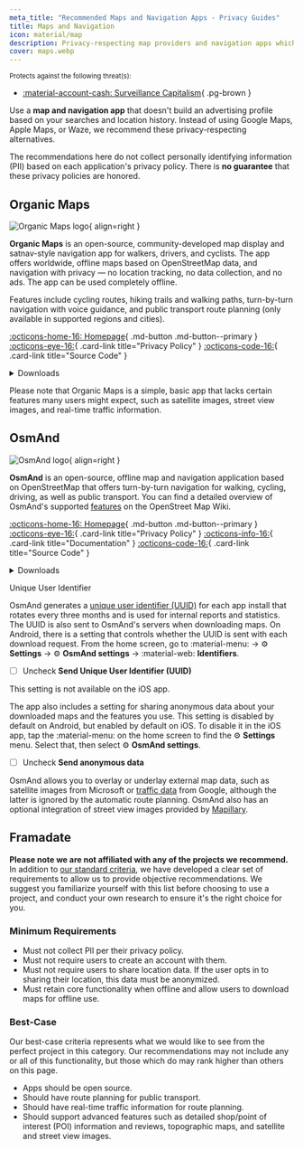```yaml
---
meta_title: "Recommended Maps and Navigation Apps - Privacy Guides"
title: Maps and Navigation
icon: material/map
description: Privacy-respecting map providers and navigation apps which don't build an advertising profile based on your searches and locations.
cover: maps.webp
---
```


<small>Protects against the following threat(s):</small>

- [:material-account-cash: Surveillance Capitalism](basics/common-threats.md#surveillance-as-a-business-model){ .pg-brown }

Use a **map and navigation app** that doesn't build an advertising profile based on your searches and location history. Instead of using Google Maps, Apple Maps, or Waze, we recommend these privacy-respecting alternatives.

The recommendations here do not collect personally identifying information (PII) based on each application's privacy policy. There is **no guarantee** that these privacy policies are honored.

## Organic Maps

<div class="admonition recommendation" markdown>

![Organic Maps logo](assets/img/maps/organic-maps.svg){ align=right }

**Organic Maps** is an open-source, community-developed map display and satnav-style navigation app for walkers, drivers, and cyclists. The app offers worldwide, offline maps based on OpenStreetMap data, and navigation with privacy — no location tracking, no data collection, and no ads. The app can be used completely offline.

Features include cycling routes, hiking trails and walking paths, turn-by-turn navigation with voice guidance, and public transport route planning (only available in supported regions and cities).

[:octicons-home-16: Homepage](https://organicmaps.app){ .md-button .md-button--primary }
[:octicons-eye-16:](https://organicmaps.app/privacy){ .card-link title="Privacy Policy" }
[:octicons-code-16:](https://github.com/organicmaps/organicmaps){ .card-link title="Source Code" }

<details class="downloads" markdown><summary>Downloads</summary>

- [:simple-googleplay: Google Play](https://play.google.com/store/apps/details?id=app.organicmaps)
- [:simple-appstore: App Store](https://apps.apple.com/app/organic-maps/id1567437057)
- [:simple-github: GitHub](https://github.com/organicmaps/organicmaps/releases)
- [:simple-linux: Linux](https://flathub.org/apps/app.organicmaps.desktop)

</details>

</div>

Please note that Organic Maps is a simple, basic app that lacks certain features many users might expect, such as satellite images, street view images, and real-time traffic information.

## OsmAnd

<div class="admonition recommendation" markdown>

![OsmAnd logo](assets/img/maps/osmand.svg){ align=right }

**OsmAnd** is an open-source, offline map and navigation application based on OpenStreetMap that offers turn-by-turn navigation for walking, cycling, driving, as well as public transport. You can find a detailed overview of OsmAnd's supported [features](https://wiki.openstreetmap.org/wiki/OsmAnd#Features) on the OpenStreet Map Wiki.

[:octicons-home-16: Homepage](https://osmand.net){ .md-button .md-button--primary }
[:octicons-eye-16:](https://osmand.net/docs/legal/privacy-policy){ .card-link title="Privacy Policy" }
[:octicons-info-16:](https://osmand.net/docs/intro){ .card-link title="Documentation" }
[:octicons-code-16:](https://github.com/osmandapp){ .card-link title="Source Code" }

<details class="downloads" markdown><summary>Downloads</summary>

- [:simple-googleplay: Google Play](https://play.google.com/store/apps/details?id=net.osmand)
- [:simple-appstore: App Store](https://apps.apple.com/us/app/id934850257)
- [:simple-android: Android](https://osmand.net/docs/versions/free-versions)

</details>

</div>

<div class="admonition warning" markdown>
<p class="admonition-title">Unique User Identifier</p>

OsmAnd generates a [unique user identifier (UUID)](https://osmand.net/docs/legal/terms-of-use/#6-unique-user-indentifier) for each app install that rotates every three months and is used for internal reports and statistics. The UUID is also sent to OsmAnd's servers when downloading maps. On Android, there is a setting that controls whether the UUID is sent with each download request. From the home screen, go to :material-menu: → :gear: **Settings** → :gear: **OsmAnd settings** → :material-web: **Identifiers**.

- [ ] Uncheck **Send Unique User Identifier (UUID)**

This setting is not available on the iOS app.

</div>

The app also includes a setting for sharing anonymous data about your downloaded maps and the features you use. This setting is disabled by default on Android, but enabled by default on iOS. To disable it in the iOS app, tap the :material-menu: on the home screen to find the :gear: **Settings** menu. Select that, then select :gear: **OsmAnd settings**.

- [ ] Uncheck **Send anonymous data**

OsmAnd allows you to overlay or underlay external map data, such as satellite images from Microsoft or [traffic data](https://themm.net/public/osmand_traffic) from Google, although the latter is ignored by the automatic route planning. OsmAnd also has an optional integration of street view images provided by [Mapillary](https://mapillary.com).

## Framadate

**Please note we are not affiliated with any of the projects we recommend.** In addition to [our standard criteria](about/criteria.md), we have developed a clear set of requirements to allow us to provide objective recommendations. We suggest you familiarize yourself with this list before choosing to use a project, and conduct your own research to ensure it's the right choice for you.

### Minimum Requirements

- Must not collect PII per their privacy policy.
- Must not require users to create an account with them.
- Must not require users to share location data. If the user opts in to sharing their location, this data must be anonymized.
- Must retain core functionality when offline and allow users to download maps for offline use.

### Best-Case

Our best-case criteria represents what we would like to see from the perfect project in this category. Our recommendations may not include any or all of this functionality, but those which do may rank higher than others on this page.

- Apps should be open source.
- Should have route planning for public transport.
- Should have real-time traffic information for route planning.
- Should support advanced features such as detailed shop/point of interest (POI) information and reviews, topographic maps, and satellite and street view images.
